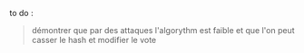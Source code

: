 to do : 

> démontrer que par des attaques l'algorythm est faible et que l'on peut casser le hash et modifier le vote
